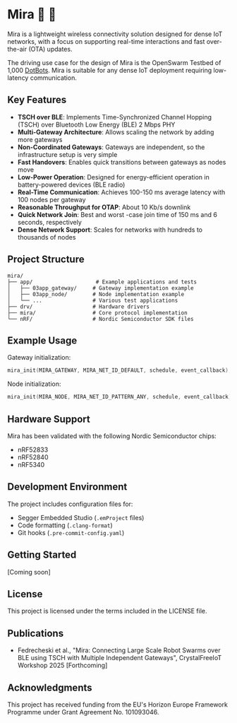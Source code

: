 # Mira 💫 👀

Mira is a lightweight wireless connectivity solution designed for dense IoT networks, with a focus on supporting real-time interactions and fast over-the-air (OTA) updates.

The driving use case for the design of Mira is the OpenSwarm Testbed of 1,000 [DotBots](https://github.com/DotBots/DotBot-firmware). Mira is suitable for any dense IoT deployment requiring low-latency communication.

## Key Features

- **TSCH over BLE**: Implements Time-Synchronized Channel Hopping (TSCH) over Bluetooth Low Energy (BLE) 2 Mbps PHY
- **Multi-Gateway Architecture**: Allows scaling the network by adding more gateways
- **Non-Coordinated Gateways**: Gateways are independent, so the infrastructure setup is very simple
- **Fast Handovers**: Enables quick transitions between gateways as nodes move
- **Low-Power Operation**: Designed for energy-efficient operation in battery-powered devices (BLE radio)
- **Real-Time Communication**: Achieves 100-150 ms average latency with 100 nodes per gateway
- **Reasonable Throughput for OTAP**: About 10 Kb/s downlink
- **Quick Network Join**: Best and worst -case join time of 150 ms and 6 seconds, respectively
- **Dense Network Support**: Scales for networks with hundreds to thousands of nodes

## Project Structure

```
mira/
├── app/                    # Example applications and tests
│   ├── 03app_gateway/     # Gateway implementation example
│   ├── 03app_node/        # Node implementation example
│   └── ...                # Various test applications
├── drv/                   # Hardware drivers
├── mira/                  # Core protocol implementation
└── nRF/                   # Nordic Semiconductor SDK files
```

## Example Usage

Gateway initialization:
```c
mira_init(MIRA_GATEWAY, MIRA_NET_ID_DEFAULT, schedule, event_callback);
```

Node initialization:
```c
mira_init(MIRA_NODE, MIRA_NET_ID_PATTERN_ANY, schedule, event_callback);
```

## Hardware Support

Mira has been validated with the following Nordic Semiconductor chips:
- nRF52833
- nRF52840
- nRF5340

## Development Environment

The project includes configuration files for:
- Segger Embedded Studio (`.emProject` files)
- Code formatting (`.clang-format`)
- Git hooks (`.pre-commit-config.yaml`)

## Getting Started

[Coming soon]

## License

This project is licensed under the terms included in the LICENSE file.

## Publications

- Fedrecheski et al., "Mira: Connecting Large Scale Robot Swarms over BLE using TSCH with Multiple Independent Gateways", CrystalFreeIoT Workshop 2025 [Forthcoming]

## Acknowledgments

This project has received funding from the EU's Horizon Europe Framework Programme under Grant Agreement No. 101093046.
